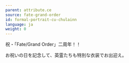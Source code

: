 ```yaml
---
parent: attribute.ce
source: fate-grand-order
id: formal-portrait-cu-chulainn
language: ja
weight: 0
---
```


祝・「Fate/Grand Order」二周年！！

お祝いの日を記念して、英霊たちも特別な衣装でお出迎え。
